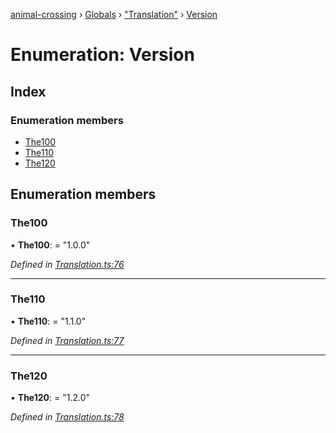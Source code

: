 [animal-crossing](../README.md) › [Globals](../globals.md) › ["Translation"](../modules/_translation_.md) › [Version](_translation_.version.md)

# Enumeration: Version

## Index

### Enumeration members

* [The100](_translation_.version.md#the100)
* [The110](_translation_.version.md#the110)
* [The120](_translation_.version.md#the120)

## Enumeration members

###  The100

• **The100**: = "1.0.0"

*Defined in [Translation.ts:76](https://github.com/Norviah/animal-crossing/blob/0850a1e/module/types/Translation.ts#L76)*

___

###  The110

• **The110**: = "1.1.0"

*Defined in [Translation.ts:77](https://github.com/Norviah/animal-crossing/blob/0850a1e/module/types/Translation.ts#L77)*

___

###  The120

• **The120**: = "1.2.0"

*Defined in [Translation.ts:78](https://github.com/Norviah/animal-crossing/blob/0850a1e/module/types/Translation.ts#L78)*
